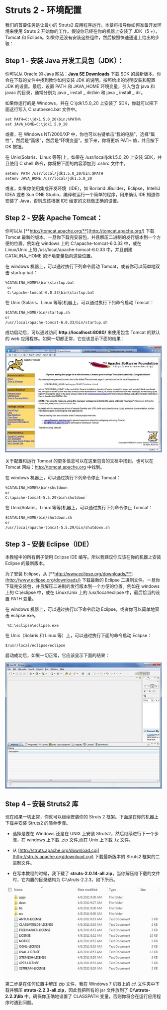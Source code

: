 # Struts 2 - 环境配置

我们的首要任务是让最小的 Struts2 应用程序运行。本章将指导你如何准备开发环境来使用 Struts 2 开始你的工作。假设你已经在你的机器上安装了 JDK（5 +），Tomcat 和 Eclipse。如果你还没有安装这些组件，然后按照快速通道上给出的步骤：

## Step 1 - 安装 Java 开发工具包（JDK）：

你可以从 Oracle 的 Java 网站：[**Java SE Downloads**](http://www.oracle.com/technetwork/java/javase/downloads/index.html) 下载 SDK 的最新版本。你会在下载的文件中找到教你如何安装 JDK 的说明，按照给出的说明安装和配置 JDK 的设置。最后，设置 PATH 和 JAVA_HOME 环境变量，引入包含 java 和 javac 的目录，通常分别为 java _ install _ dir/bin 和 java _ install _ dir。

如果你运行的是 Windows，并在 C:\jdk1.5.0_20 上安装了 SDK，你就可以把下面这行写入 C:\autoexec.bat 文件中。

``` 
set PATH=C:\jdk1.5.0_20\bin;%PATH%
set JAVA_HOME=C:\jdk1.5.0_20
```

或者，在 Windows NT/2000/XP 中，你也可以右键单击“我的电脑”，选择“属性”，然后是“高级”，然后是“环境变量”。接下来，你将更新 PATH 值，并且按下 OK 按钮。

在 Unix(Solaris、Linux 等等)上，如果在 /usr/local/jdk1.5.0_20 上安装 SDK，并且使用 C shell 命令，你将把下面的内容添加到 .cshrc 文件中。

``` 
setenv PATH /usr/local/jdk1.5.0_20/bin:$PATH
setenv JAVA_HOME /usr/local/jdk1.5.0_20
```

或者，如果你使用集成开发环境（IDE），如 Borland JBuilder，Eclipse，IntelliJ IDEA 或者 Sun ONE Studio，编译和运行一个简单的程序，用来确认 IDE 知道你安装了 Java，否则应该根据 IDE 给定的文档做正确的设置。

## Step 2 - 安装 Apache Tomcat：

你可以从 [**http://tomcat.apache.org/**](http://tomcat.apache.org/) 下载 Tomcat 最新的版本。一旦你下载完安装包，并且解压二进制的发行版本到一个方便的位置。例如在 windows 上的 C:\apache-tomcat-6.0.33 中，或在 Linux/Unix 上的 /usr/local/apache-tomcat-6.0.33 中，并且创建 CATALINA_HOME 的环境变量指向这些位置。

在 windows 机器上，可以通过执行下列命令启动 Tomcat，或者你可以简单地双击 startup.bat：

``` 
%CATALINA_HOME%\bin\startup.bat
 or
 C:\apache-tomcat-6.0.33\bin\startup.bat
```

在 Unix (Solaris、Linux 等等)机器上，可以通过执行下列命令启动 Tomcat：

``` 
$CATALINA_HOME/bin/startup.sh
or
/usr/local/apache-tomcat-6.0.33/bin/startup.sh
```

成功启动后，可以通过访问 **http://localhost:8080/** 来使用包含 Tomcat 的默认的 web 应用程序。如果一切都正常，它应该显示下面的结果：

![](images/tomcathomepage.jpg)

关于配置和运行 Tomcat 的更多信息可以在这里包含的文档中找到，也可以在 Tomcat 网站：http://tomcat.apache.org 中找到。

在 windows 机器上，可以通过执行下列命令停止 Tomcat：

``` 
%CATALINA_HOME%\bin\shutdown
or
C:\apache-tomcat-5.5.29\bin\shutdown`
```

在 Unix(Solaris、Linux 等等)机器上，可以通过执行下列命令停止 Tomcat：

``` 
$CATALINA_HOME/bin/shutdown.sh
or
/usr/local/apache-tomcat-5.5.29/bin/shutdown.sh
```

## Step 3 - 安装 Eclipse（IDE）

本教程中的所有例子使用 Eclipse IDE 编写。所以我建议你应该在你的机器上安装 Eclipse 的最新版本。

为了安装 Eclipse，从 [**http://www.eclipse.org/downloads/**](http://www.eclipse.org/downloads/) 下载最新的 Eclipse 二进制文件。一旦你下载完安装包，并且解压二进制的发行版本到一个方便的位置。例如在 windows 上的 C:\eclipse 中，或在 Linux/Unix 上的 /usr/local/eclipse 中，最后恰当的设置 PATH 变量。

在 windows 机器上，可以通过执行以下命令启动 Eclipse，或者你可以简单地双击 eclipse.exe。

``` 
 %C:\eclipse\eclipse.exe
```

在 Unix（Solaris 和 Linux 等）上，可以通过执行下面的命令启动 Eclipse：

``` 
$/usr/local/eclipse/eclipse
```

启动成功后，如果一切正常，它应该显示下面的结果：

![](images/eclipsehomepage.jpg)

## Step 4 – 安装 Struts2 库

现在如果一切正常，你就可以继续安装你的 Struts 2 框架。下面是在你的机器上下载并安装 Struts2 的简单步骤。

- 选择是要在 Windows 还是在 UNIX 上安装 Struts2，然后继续进行下一个步骤，在 windows 上下载 .zip 文件,而在 Unix 上下载 .tz 文件。

- 从 [http://struts.apache.org/download.cgi](http://struts.apache.org/download.cgi) 下载最新版本的 Struts2 框架的二进制文件。

- 在写本教程的时候，我下载了 **struts-2.0.14-all.zip**，当你解压缩下载的文件时，它内置的目录结构为 C:\struts-2.2.3，如下所示。

![](images/struts_directories.jpg)

第二步是在任何位置中解压 zip 文件，我在 Windows 7 机器上的 c:\ 文件夹中下载并解压 **struts-2.2.3-all.zip**，因此我把所有的 jar 文件放到了 **C:\struts-2.2.3\lib** 中。确保你正确地设置了 CLASSPATH 变量，否则你将会在运行应用程序时遇到问题。

